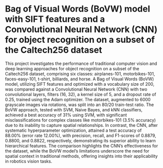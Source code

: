 # Bag of Visual Words (BoVW) model with SIFT features and a Convolutional Neural Network (CNN) for object recognition on a subset of the Caltech256 dataset
This project investigates the performance of traditional computer vision and deep learning approaches for object recognition on a subset of the Caltech256 dataset, comprising six classes: airplanes-101, motorbikes-101, faces-easy-101, t-shirt, billiards, and horse. A Bag of Visual Words (BoVW) model, utilizing SIFT features and optimized with a vocabulary size of 200, was compared against a Convolutional Neural Network (CNN) with two convolutional layers, filters (16, 32), a kernel size of 5, and a dropout rate of 0.25, trained using the Adam optimizer. The dataset, augmented to 6000 grayscale images via rotations, was split into an 80/20 train-test ratio. The BoVW approach, tested with SVM, Naive Bayes, and kNN classifiers, achieved a best accuracy of 31% using SVM, with significant misclassifications for complex classes like motorbikes-101 (3.5% accuracy) due to its inability to capture spatial relationships. In contrast, the CNN, after systematic hyperparameter optimization, attained a test accuracy of 88.00% (error rate 12.00%), with precision, recall, and F1-scores of 0.8879, 0.8800, and 0.8822, respectively, demonstrating its superior ability to learn hierarchical features. The comparison highlights the CNN’s effectiveness for the dataset, while the BoVW model’s limitations underscore the need for spatial context in traditional methods, offering insights into their applicability in robotics vision tasks.
